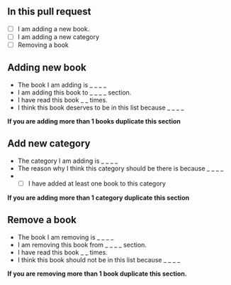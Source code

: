 
## In this pull request
- [ ]  I am adding a new book.
- [ ]  I am adding a new category
- [ ] Removing a book

## Adding new book
* The book I am adding is _ _ _ _
* I am adding this book to _ _ _ _ section.
* I have read this book _ _ times.
* I think this book deserves to be in this list because _ _ _ _

**If you are adding more than 1 books duplicate this section**

## Add new category
* The category I am adding is _ _ _ _
* The reason why I think this category should be there is because _ _ _ _
* - [ ] I have added at least one book to this category 

**If you are adding more than 1 category duplicate this section**

## Remove a book
* The book I am removing is _ _ _ _
* I am removing this book from _ _ _ _ section.
* I have read this book _ _ times.
* I think this book should not be in this list because _ _ _ _

**If you are removing more than 1 book duplicate this section.**
